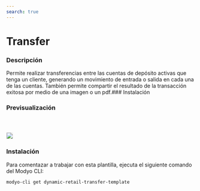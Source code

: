 ```yaml
---
search: true
---
```


# Transfer

### Descripción
Permite realizar transferencias entre las cuentas de depósito activas que tenga un cliente, generando un movimiento de entrada o salida en cada una de las cuentas. También permite compartir el resultado de la transacción exitosa por medio de una imagen o un pdf.### Instalación


### Previsualización

<img src="/assets/img/dynamic/experiences/retail/transfer.jpg" style="border: 1px solid #EEE; margin-top: 40px; max-width:600px;">

### Instalación

Para comentazar a trabajar con esta plantilla, ejecuta el siguiente comando del Modyo CLI:

```bash
modyo-cli get dynamic-retail-transfer-template
```